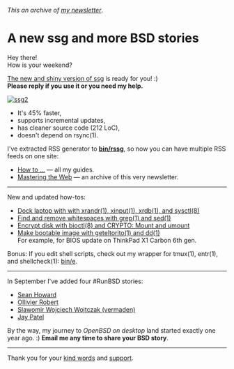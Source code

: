 _This an archive of [my newsletter](/n/)_.

# A new ssg and more BSD stories

Hey there!<br>How is your weekend?

[The new and shiny version of ssg](https://www.romanzolotarev.com/ssg.html)
is ready for you! :)
<br>**Please reply if you use it or you need my help.**

[![ssg2](https://www.romanzolotarev.com/ssg2.png)](https://www.romanzolotarev.com/ssg.html)

- It's 45% faster,
- supports incremental updates,
- has cleaner source code (212 LoC),
- doesn't depend on rsync(1).

I've extracted RSS generator to
**[bin/rssg](https://www.romanzolotarev.com/rssg.html)**, so now
you can have multiple RSS feeds on one site:

- [How to ...](https://www.romanzolotarev.com/rss.xml) &mdash; all my guides.
- [Mastering the Web](https://www.romanzolotarev.com/n/rss.xml) &mdash; an archive of this very newsletter.

---

New and updated how-tos:

- [Dock laptop with with xrandr(1), xinput(1), xrdb(1), and sysctl(8)](https://www.romanzolotarev.com/openbsd/dock.html)
- [Find and remove whitespaces with grep(1) and sed(1)](https://www.romanzolotarev.com/ws.html)
- [Encrypt disk with bioctl(8) and CRYPTO: Mount and umount](https://www.romanzolotarev.com/openbsd/bioctl-crypto.html#Mount%20and%20umount)
- [Make bootable image with geteltorito(1) and dd(1)](https://www.romanzolotarev.com/openbsd/geteltorito.html)
<br>For example, for BIOS update on ThinkPad X1 Carbon 6th gen.

Bonus: If you edit shell scripts, check out my wrapper for tmux(1),
entr(1), and shellcheck(1): [bin/e](https://www.romanzolotarev.com/bin/e).

---

In September I've added four #RunBSD stories:

- [Sean Howard](https://www.bsdjobs.com/people/silverwizard.html)
- [Ollivier Robert](https://www.bsdjobs.com/people/keltounet.html)
- [Slawomir Wojciech Wojtczak (vermaden)](https://www.bsdjobs.com/people/vermaden.html)
- [Jay Patel](https://www.bsdjobs.com/people/jaypatelani.html)

By the way, my journey to _OpenBSD on desktop_ land started exactly
one year ago. :) **Email me any time to share your BSD story**.

---

Thank you for your [kind words](https://www.romanzolotarev.com/words.html)
and [support](https://www.romanzolotarev.com/sponsors.html).
